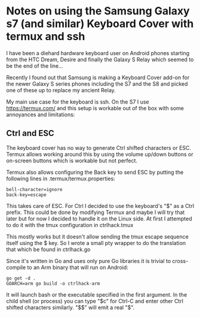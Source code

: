 # Notes on using the Samsung Galaxy s7 (and similar) Keyboard Cover with termux and ssh

I have been a diehard hardware keyboard user on Android phones
starting from the HTC Dream, Desire and finally the Galaxy S Relay
which seemed to be the end of the line...

Recently I found out that Samsung is making a Keyboard Cover add-on
for the newer Galaxy S series phones including the S7 and the S8 and
picked one of these up to replace my ancient Relay.

My main use case for the keyboard is ssh. On the S7 I use https://termux.com/ and
this setup is workable out of the box with some annoyances and
limitations:

## Ctrl and ESC
The keyboard cover has no way to generate Ctrl shifted characters or
ESC. Termux allows working around this by using the volume up/down
buttons or on-screen buttons which is workable but not perfect. 

Termux also allows configuring the Back key to send ESC by putting the
following lines in .termux/termux.properties:

    bell-character=ignore
    back-key=escape

This takes care of ESC. For Ctrl I decided to use the keyboard's "$"
as a Ctrl prefix. This could be done by modifying Termux and maybe I
will try that later but for now I decided to handle it on the Linux
side. At first I attempted to do it with the tmux configuration in
ctrlhack.tmux

This mostly works but it doesn't allow sending the tmux escape
sequence itself using the $ key. So I wrote a small pty wrapper to do
the translation that which be found in ctrlhack.go

Since it's written in Go and uses only pure Go libraries it is trivial
to cross-compile to an Arm binary that will run on Android:

    go get -d .
    GOARCH=arm go build -o ctrlhack-arm

It will launch bash or the executable specified in the first
argument. In the child shell (or process) you can type "$c" for Ctrl-C
and enter other Ctrl shifted characters similarly. "$$" will emit a
real "$". 

